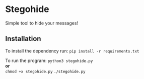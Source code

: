 # Stegohide
Simple tool to hide your messages!


## Installation
To install the dependency run:
`pip install -r requirements.txt`

To run the program:
`python3 stegohide.py`
<br />
**or**
<br />
`chmod +x stegohide.py`
`./stegohide.py`
